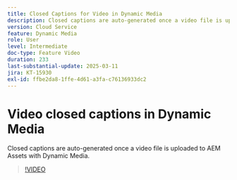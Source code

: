 ```yaml
---
title: Closed Captions for Video in Dynamic Media
description: Closed captions are auto-generated once a video file is uploaded to Dynamic Media.
version: Cloud Service
feature: Dynamic Media
role: User
level: Intermediate
doc-type: Feature Video
duration: 233
last-substantial-update: 2025-03-11
jira: KT-15930
exl-id: ffbe2da8-1ffe-4d61-a3fa-c76136933dc2
---
```

# Video closed captions in Dynamic Media

Closed captions are auto-generated once a video file is uploaded to AEM Assets with Dynamic Media.

>[!VIDEO](https://video.tv.adobe.com/v/3432627/?learn=on)
